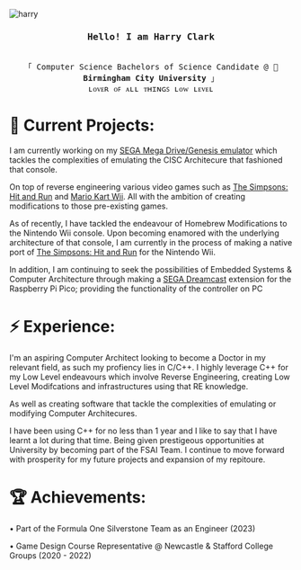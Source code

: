 ![harry](https://user-images.githubusercontent.com/107435091/222869560-e5fa2295-43ee-4fa5-9fbe-89614cb2d5b5.png)

<h3 align="center"><samp>Hello! I am <b><a rel="nofollow noopener noreferrer" target="_blank"> Harry Clark</a></b></samp></h3>
<p align="center"><br>
  <samp>
    「 Computer Science Bachelors of Science Candidate @ 🐅 <b>Birmingham City University</b> 」<br>
    ʟᴏᴠᴇʀ ᴏꜰ ᴀʟʟ ᴛʜɪɴɢꜱ ʟᴏᴡ ʟᴇᴠᴇʟ
  </samp>
</p>

# 🔭 Current Projects:

I am currently working on my [SEGA Mega Drive/Genesis emulator](https://github.com/hazzaaclark/MD68000)
which tackles the complexities of emulating the CISC Architecure
that fashioned that console. 

On top of reverse engineering various video games such as [The Simpsons: Hit and Run](https://github.com/hazzaaclark/donut_wii)
and [Mario Kart Wii](https://github.com/hazzaaclark/mkw-data). All with the ambition of creating modifications to those pre-existing games.

As of recently, I have tackled the endeavour of Homebrew Modifications to the Nintendo Wii console.
Upon becoming enamored with the underlying architecture of that console, I am currently in the process of making
a native port of [The Simpsons: Hit and Run](https://github.com/hazzaaclark/donut_wii) for the Nintendo Wii.

In addition, I am continuing to seek the possibilities of Embedded Systems & Computer Architecture through
making a [SEGA Dreamcast](https://github.com/hazzaaclark/DreamPi)  extension for the Raspberry Pi Pico; providing the functionality of the controller on PC

# ⚡️ Experience:

I'm an aspiring Computer Architect looking to become a Doctor in my relevant field, as such my profiency lies in C/C++. I highly leverage C++ for my Low Level endeavours 
which involve Reverse Engineering, creating Low Level Modifcations and infrastructures using that RE knowledge.

As well as creating software that tackle the complexities of emulating or modifying Computer Architecures.

I have been using C++ for no less than 1 year and I like to say that I have learnt a lot during that time.
Being given prestigeous opportunities at University by becoming part of the FSAI Team.
I continue to move forward with prosperity for my future projects and expansion of my repitoure.

# 🏆 Achievements:

• Part of the Formula One Silverstone Team as an Engineer (2023)

• Game Design Course Representative @ Newcastle & Stafford College Groups (2020 - 2022)
